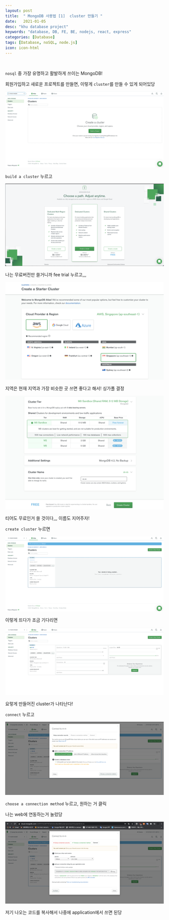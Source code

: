 ```yaml
---
layout: post
title:  " MongoDB 사용법 [1]  cluster 만들기 "
date:   2021-01-05
desc: "khu database project"
keywords: "database, DB, FE, BE, nodejs, react, express"
categories: [Database]
tags: [Database, noSQL, node.js]
icon: icon-html
---
```


<br>

`nosql` 중 가장 유명하고 활발하게 쓰이는 MongoDB!


회원가입하고 새로운 프로젝트를 만들면, 이렇게 `cluster`를 만들 수 있게 되어있당


![1](static/assets/img/blog/mongoDB/mongo1.png)


`build a cluster` 누르고



![1](static/assets/img/blog/mongoDB/mongo2.png)


나는 무료버전만 쓸거니까 fee trial 누르고,,,


![1](static/assets/img/blog/mongoDB/mongo3.png)


지역은 현재 지역과 가장 비슷한 곳 쓰면 좋다고 해서! 싱가폴 결정


![1](static/assets/img/blog/mongoDB/mongo4.png)


티어도 무료인거 쓸 것이다,,, 이름도 지어주자!

`create cluster` 누르면



![1](static/assets/img/blog/mongoDB/mongo5.png)

이렇게 뜨다가 조금 기다리면




![1](static/assets/img/blog/mongoDB/mongo6.png)


요렇게 만들어진 cluster가 나타난다!

`connect` 누르고

![1](static/assets/img/blog/mongoDB/mongo7.png)

`choose a connection method` 누르고, 원하는 거 클릭

나는 web에 연동하는거 눌렀당

![1](static/assets/img/blog/mongoDB/mongo8.png)

저기 나오는 코드를 복사해서 나중에 application에서 쓰면 된당 

<br>
